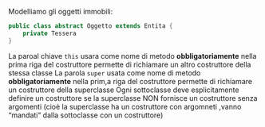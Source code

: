 Modelliamo gli oggetti immobili:
```java
public class abstract Oggetto extends Entita {
	private Tessera 
}
```

La paroal chiave `this` usara come nome di metodo **obbligatoriamente** nella prima riga del costruttore permette di richiamare un altro costruttore della stessa classe
La parola `super` usata come nome di metodo **obbligatoriamente** nella prim,a riga del costruttore permette di richiamare un costruttore della superclasse
Ogni sottoclasse deve esplicitamente definire un costruttore se la superclasse NON fornisce un costruttore senza argomenti (cioè la superclasse ha un costruttore con argomneti ,vanno “mandati“ dalla sottoclasse con un costruttore)